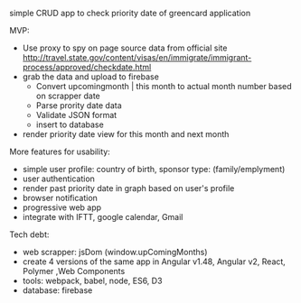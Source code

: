 simple CRUD app to check priority date of greencard application

MVP:
- Use proxy to spy on page source data from official site
http://travel.state.gov/content/visas/en/immigrate/immigrant-process/approved/checkdate.html
- grab the data and upload to firebase
    - Convert upcomingmonth | this month to actual month number based on scrapper date
    - Parse prority date data
    - Validate JSON format
    - insert to database
- render priority date view for this month and next month

More features for usability:
- simple user profile: country of birth, sponsor type: (family/emplyment)
- user authentication
- render past priority date in graph based on user's profile
- browser notification 
- progressive web app
- integrate with IFTT, google calendar, Gmail

Tech debt:
- web scrapper: jsDom (window.upComingMonths)
- create 4 versions of the same app in Angular v1.48, Angular v2, React, Polymer ,Web Components
- tools: webpack, babel, node, ES6, D3
- database: firebase